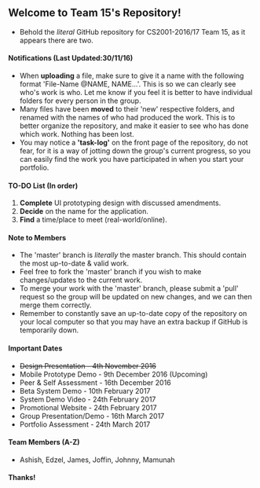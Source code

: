 ## Welcome to Team 15's Repository!
* Behold the _literal_ GitHub repository for CS2001-2016/17 Team 15, as it appears there are two.

#### Notifications (Last Updated:30/11/16)
- When **uploading** a file, make sure to give it a name with the following format 'File-Name @NAME, NAME...'. This is so we can clearly see who's work is who. Let me know if you feel it is better to have individual folders for every person in the group.
- Many files have been **moved** to their 'new' respective folders, and renamed with the names of who had produced the work. This is to better organize the repository, and make it easier to see who has done which work. Nothing has been lost.
- You may notice a **'task-log'** on the front page of the repository, do not fear, for it is a way of jotting down the group's current progress, so you can easily find the work you have participated in when you start your portfolio.

#### TO-DO List (In order)
1. **Complete** UI prototyping design with discussed amendments.
2. **Decide** on the name for the application.
3. **Find** a time/place to meet (real-world/online).

#### Note to Members
- The 'master' branch is _literally_ the master branch. This should contain the most up-to-date & valid work.
- Feel free to fork the 'master' branch if you wish to make changes/updates to the current work.
- To merge your work with the 'master' branch, please submit a 'pull' request so the group will be updated on new changes, and we can then merge them correctly.
- Remember to constantly save an up-to-date copy of the repository on your local computer so that you may have an extra backup if GitHub is temporarily down.

#### Important Dates
- ~~Design Presentation - 4th November 2016~~
- Mobile Prototype Demo - 9th December 2016  (Upcoming)
- Peer & Self Assessment - 16th December 2016
- Beta System Demo - 10th February 2017
- System Demo Video - 24th February 2017
- Promotional Website - 24th February 2017
- Group Presentation/Demo - 16th March 2017
- Portfolio Assessment - 24th March 2017

#### Team Members (A-Z)
* Ashish, Edzel, James, Joffin, Johnny, Mamunah

#### Thanks!

